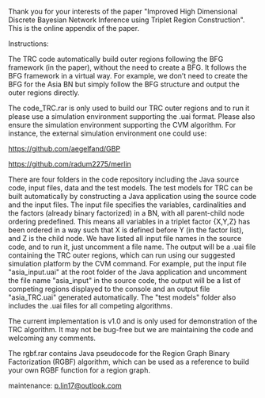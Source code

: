 Thank you for your interests of the paper "Improved High Dimensional Discrete Bayesian Network Inference using Triplet Region Construction". This is the online appendix of the paper.

Instructions:

The TRC code automatically build outer regions following the BFG framework (in the paper), without the need to create a BFG. It follows the BFG framework in a virtual way. For example, we don’t need to create the BFG for the Asia BN but simply follow the BFG structure and output the outer regions directly. 

The code_TRC.rar is only used to build our TRC outer regions and to run it please use a simulation environment supporting the .uai format. Please also ensure the simulation environment supporting the CVM algorithm. For instance, the external simulation environment one could use:

https://github.com/aegelfand/GBP

https://github.com/radum2275/merlin

There are four folders in the code repository including the Java source code, input files, data and the test models. The test models for TRC can be built automatically by constructing a Java application using the source code and the input files. The input file specifies the variables, cardinalities and the factors (already binary factorized) in a BN, with all parent-child node ordering predefined. This means all variables in a triplet factor {X,Y,Z} has been ordered in a way such that X is defined before Y (in the factor list), and Z is the child node. We have listed all input file names in the source code, and to run it, just uncomment a file name. The output will be a .uai file containing the TRC outer regions, which can run using our suggested simulation platform by the CVM command.
For example, put the input file "asia_input.uai" at the root folder of the Java application and uncomment the file name "asia_input" in the source code, the output will be a list of competing regions displayed to the console and an output file "asia_TRC.uai" generated automatically. The "test models" folder also includes the .uai files for all competing algorithms.

The current implementation is v1.0 and is only used for demonstration of the TRC algorithm. It may not be bug-free but we are maintaining the code and welcoming any comments.

The rgbf.rar contains Java pseudocode for the Region Graph Binary Factorization (RGBF) algorithm, which can be used as a reference to build your own RGBF function for a region graph.

maintenance: p.lin17@outlook.com
